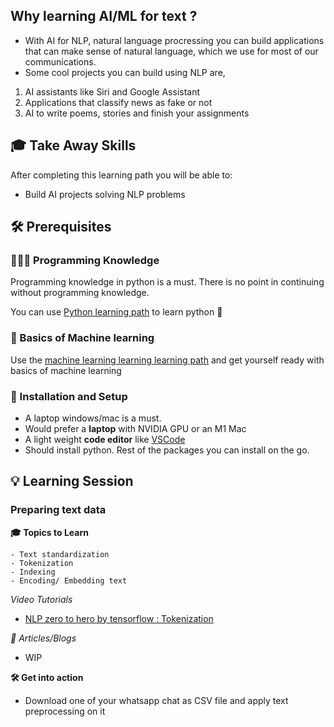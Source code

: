 ## Why learning AI/ML for text ?

- With AI for NLP, natural language procressing you can build applications that can make sense of natural language, which we use for most of our communications.
- Some cool projects you can build using NLP are,

1. AI assistants like Siri and Google Assistant
2. Applications that classify news as fake or not
3. AI to write poems, stories and finish your assignments

## 🎓 Take Away Skills

After completing this learning path you will be able to:

- Build AI projects solving NLP problems


## 🛠️ Prerequisites

### 🧑🏻‍💻 Programming Knowledge 
Programming knowledge in python is a must. There is no point in continuing without programming knowledge. 

You can use [Python learning path](https://github.com/GopikrishnanSasikumar/maker-station/blob/main/Web%20Dev/Backend/Languages/Python.md) to learn python :snake:

### 🤖 Basics of Machine learning

Use the [machine learning learning learning path](https://github.com/GopikrishnanSasikumar/maker-station/blob/ai-learning-path/AI/Machine%20Learning.md) and get yourself ready with basics of machine learning 

### 📲 Installation and Setup

- A laptop windows/mac is a must. 
- Would prefer a **laptop** with NVIDIA GPU or an M1 Mac
- A light weight **code editor** like [VSCode](https://code.visualstudio.com/download)
- Should install python. Rest of the packages you can install on the go.

## 💡 Learning Session

### Preparing text data

**🎓 Topics to Learn**

```
- Text standardization
- Tokenization
- Indexing
- Encoding/ Embedding text
```

*Video Tutorials*

- [NLP zero to hero by tensorflow : Tokenization](https://youtu.be/fNxaJsNG3-s)

*📄  Articles/Blogs*

- WIP

**🛠️ Get into action**

- Download one of your whatsapp chat as CSV file and apply text preprocessing on it







